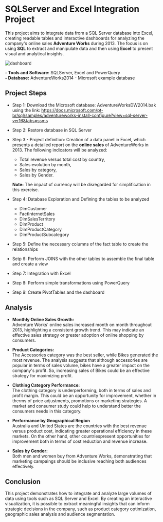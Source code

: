 # SQLServer and Excel Integration Project

This project aims to integrate data from a SQL Server database into Excel, creating readable tables and interactive dashboards for analyzing the company's online sales **Adventure Works** during 2013. The focus is on using **SQL** to extract and manipulate data and then using **Excel** to present visual and analytical insights.

![dashboard](https://github.com/user-attachments/assets/5d574f6b-88e4-4f51-be60-3bea0eb325a3)


**- Tools and Software:** SQLServer, Excel and PowerQuery  
**- Database:** AdventureWorks2014 - Microsoft example database

## Project Steps

- Step 1: Download the Microsoft database: AdventureWorksDW2014.bak using the link:
https://docs.microsoft.com/pt-br/sql/samples/adventureworks-install-configure?view=sql-server-ver16&tabs=ssms

- Step 2: Restore database in SQL Server

- Step 3 - Project definition: Creation of a data panel in Excel, which presents a detailed report on the **online sales** of AdventureWorks in 2013. The following indicators will be analyzed:

  - Total revenue versus total cost by country,
  - Sales evolution by month,
  - Sales by category,
  - Sales by Gender.
 
  **Note:** The impact of currency will be disregarded for simplification in this exercise.

- Step 4: Database Exploration and Defining the tables to be analyzed

  - DimCustomer
  - FactInternetSales
  - DimSalesTerritory
  - DimProduct
  - DimProductCategory
  - DimProductSubcategory

- Step 5: Define the necessary columns of the fact table to create the relationships

- Setp 6: Perform JOINS with the other tables to assemble the final table and create a view

- Step 7: Integration with Excel

- Step 8: Perform simple transformations using PowerQuery

- Step 9: Create PivotTables and the dashboard

## Analysis
- **Monthly Online Sales Growth:**  
Adventure Works' online sales increased month on month throughout 2013, highlighting a consistent growth trend. This may indicate an effective sales strategy or greater adoption of online shopping by consumers.

- **Product Categories:**  
The Accessories category was the best seller, while Bikes generated the most revenue. The analysis suggests that although accessories are popular in terms of sales volume, bikes have a greater impact on the company's profit. So, increasing sales of Bikes could be an effective strategy for maximizing profit.

- **Clothing Category Performance:**  
The clothing category is underperforming, both in terms of sales and profit margin. This could be an opportunity for improvement, whether in therms of price adjustments, promotions or marketing strategies. A market and consumer study could help to understand better the consumers needs in this category.

- **Performance by Geographical Region**  
Australia and United States are the countries with the best revenue versus product cost, indicating greater operational efficiency in these markets. On the other hand, other countriespresent opportunities for improvement both in terms of cost reduction and revenue increase.

- **Sales by Gender:**  
Both men and women buy from Adventure Works, demonstrating that marketing campaings should be inclusive reaching both audiences effectively.

## Conclusion
This project demonstrates how to integrate and analyze large volumes of data using tools such as SQL Server and Excel. By creating an interactive visualization, it is possible to extract meaningful insights that can inform strategic decisions in the company, such as product category optimization, geographic sales analysis and audience segmentation.
